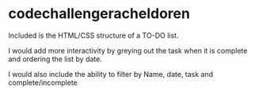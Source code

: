 # codechallengeracheldoren

Included is the HTML/CSS structure of a TO-DO list.

I would add more interactivity by greying out the task when it is complete and ordering the list by date.

I would also include the ability to filter by Name, date, task and complete/incomplete

